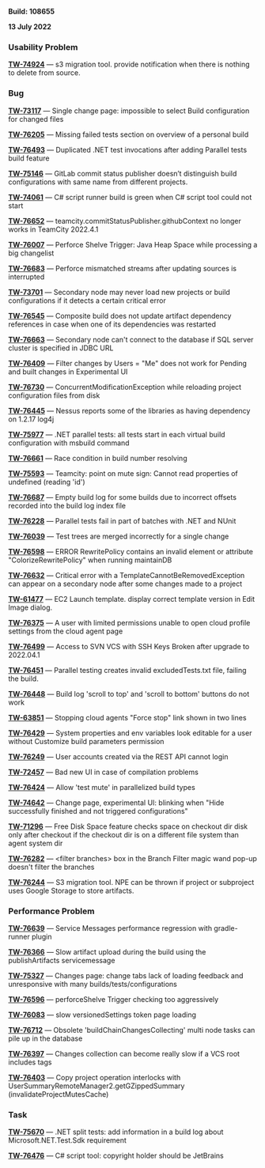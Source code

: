 [//]: # (title: TeamCity 2022.04.2 Release Notes)
[//]: # (auxiliary-id: TeamCity 2022.04.2 Release Notes)

__Build: 108655__

__13 July 2022__

### Usability Problem

**[TW-74924](https://youtrack.jetbrains.com/issue/TW-74924/s3-migration-tool-provide-notification-when-there-is-nothing-to-delete-from-source)** — s3 migration tool. provide notification when there is nothing to delete from source.

### Bug

**[TW-73117](https://youtrack.jetbrains.com/issue/TW-73117/Single-change-page-impossible-to-select-Build-configuration-for-changed-files)** — Single change page: impossible to select Build configuration for changed files

**[TW-76205](https://youtrack.jetbrains.com/issue/TW-76205/Missing-failed-tests-section-on-overview-of-a-personal-build)** — Missing failed tests section on overview of a personal build

**[TW-76493](https://youtrack.jetbrains.com/issue/TW-76493/Duplicated-NET-test-invocations-after-adding-Parallel-tests-build-feature)** — Duplicated .NET test invocations after adding Parallel tests build feature

**[TW-75146](https://youtrack.jetbrains.com/issue/TW-75146/GitLab-commit-status-publisher-doesnt-distinguish-build-configurations-with-same-name-from-different-projects)** — GitLab commit status publisher doesn’t distinguish build configurations with same name from different projects.

**[TW-74061](https://youtrack.jetbrains.com/issue/TW-74061/C-script-runner-build-is-green-when-C-script-tool-could-not-start)** — C# script runner build is green when C# script tool could not start

**[TW-76652](https://youtrack.jetbrains.com/issue/TW-76652/teamcitycommitStatusPublishergithubContext-no-longer-works-in-TeamCity-202241)** — teamcity.commitStatusPublisher.githubContext no longer works in TeamCity 2022.4.1

**[TW-76007](https://youtrack.jetbrains.com/issue/TW-76007/Perforce-Shelve-Trigger-Java-Heap-Space-while-processing-a-big-changelist)** — Perforce Shelve Trigger: Java Heap Space while processing a big changelist

**[TW-76683](https://youtrack.jetbrains.com/issue/TW-76683/Perforce-mismatched-streams-after-updating-sources-is-interrupted)** — Perforce mismatched streams after updating sources is interrupted

**[TW-73701](https://youtrack.jetbrains.com/issue/TW-73701/Secondary-node-may-never-load-new-projects-or-build-configurations-if-it-detects-a-certain-critical-error)** — Secondary node may never load new projects or build configurations if it detects a certain critical error

**[TW-76545](https://youtrack.jetbrains.com/issue/TW-76545/Composite-build-does-not-update-artifact-dependency-references-in-case-when-one-of-its-dependencies-was-restarted)** — Composite build does not update artifact dependency references in case when one of its dependencies was restarted

**[TW-76663](https://youtrack.jetbrains.com/issue/TW-76663/Secondary-node-cant-connect-to-the-database-if-SQL-server-cluster-is-specified-in-JDBC-URL)** — Secondary node can't connect to the database if SQL server cluster is specified in JDBC URL

**[TW-76409](https://youtrack.jetbrains.com/issue/TW-76409/Filter-changes-by-Users-Me-does-not-work-for-Pending-and-built-changes-in-Experimental-UI)** — Filter changes by Users = "Me" does not work for Pending and built changes in Experimental UI

**[TW-76730](https://youtrack.jetbrains.com/issue/TW-76730/ConcurrentModificationException-while-reloading-project-configuration-files-from-disk)** — ConcurrentModificationException while reloading project configuration files from disk

**[TW-76445](https://youtrack.jetbrains.com/issue/TW-76445/Nessus-reports-some-of-the-libraries-as-having-dependency-on-1217-log4j)** — Nessus reports some of the libraries as having dependency on 1.2.17 log4j

**[TW-75977](https://youtrack.jetbrains.com/issue/TW-75977/NET-parallel-tests-all-tests-start-in-each-virtual-build-configuration-with-msbuild-command)** — .NET parallel tests: all tests start in each virtual build configuration with msbuild command

**[TW-76661](https://youtrack.jetbrains.com/issue/TW-76661/Race-condition-in-build-number-resolving)** — Race condition in build number resolving

**[TW-75593](https://youtrack.jetbrains.com/issue/TW-75593/Teamcity-point-on-mute-sign-Cannot-read-properties-of-undefined-reading-id)** — Teamcity: point on mute sign: Cannot read properties of undefined (reading 'id')

**[TW-76687](https://youtrack.jetbrains.com/issue/TW-76687/Empty-build-log-for-some-builds-due-to-incorrect-offsets-recorded-into-the-build-log-index-file)** — Empty build log for some builds due to incorrect offsets recorded into the build log index file

**[TW-76228](https://youtrack.jetbrains.com/issue/TW-76228/Parallel-tests-fail-in-part-of-batches-with-NET-and-NUnit)** — Parallel tests fail in part of batches with .NET and NUnit

**[TW-76039](https://youtrack.jetbrains.com/issue/TW-76039/Test-trees-are-merged-incorrectly-for-a-single-change)** — Test trees are merged incorrectly for a single change

**[TW-76598](https://youtrack.jetbrains.com/issue/TW-76598/ERROR-RewritePolicy-contains-an-invalid-element-or-attribute-ColorizeRewritePolicy-when-running-maintainDB)** — ERROR RewritePolicy contains an invalid element or attribute "ColorizeRewritePolicy" when running maintainDB

**[TW-76632](https://youtrack.jetbrains.com/issue/TW-76632/Critical-error-with-a-TemplateCannotBeRemovedException-can-appear-on-a-secondary-node-after-some-changes-made-to-a-project)** — Critical error with a TemplateCannotBeRemovedException can appear on a secondary node after some changes made to a project

**[TW-61477](https://youtrack.jetbrains.com/issue/TW-61477/EC2-Launch-template-display-correct-template-version-in-Edit-Image-dialog)** — EC2 Launch template. display correct template version in Edit Image dialog.

**[TW-76375](https://youtrack.jetbrains.com/issue/TW-76375/A-user-with-limited-permissions-unable-to-open-cloud-profile-settings-from-the-cloud-agent-page)** — A user with limited permissions unable to open cloud profile settings from the cloud agent page

**[TW-76499](https://youtrack.jetbrains.com/issue/TW-76499/Access-to-SVN-VCS-with-SSH-Keys-Broken-after-upgrade-to-2022041)** — Access to SVN VCS with SSH Keys Broken after upgrade to 2022.04.1

**[TW-76451](https://youtrack.jetbrains.com/issue/TW-76451/Parallel-testing-creates-invalid-excludedTeststxt-file-failing-the-build)** — Parallel testing creates invalid excludedTests.txt file, failing the build.

**[TW-76448](https://youtrack.jetbrains.com/issue/TW-76448/Build-log-scroll-to-top-and-scroll-to-bottom-buttons-do-not-work)** — Build log 'scroll to top' and 'scroll to bottom' buttons do not work

**[TW-63851](https://youtrack.jetbrains.com/issue/TW-63851/Stopping-cloud-agents-Force-stop-link-shown-in-two-lines)** — Stopping cloud agents "Force stop" link shown in two lines

**[TW-76429](https://youtrack.jetbrains.com/issue/TW-76429/System-properties-and-env-variables-look-editable-for-a-user-without-Customize-build-parameters-permission)** — System properties and env variables look editable for a user without Customize build parameters permission

**[TW-76249](https://youtrack.jetbrains.com/issue/TW-76249/User-accounts-created-via-the-REST-API-cannot-login)** — User accounts created via the REST API cannot login

**[TW-72457](https://youtrack.jetbrains.com/issue/TW-72457/Bad-new-UI-in-case-of-compilation-problems)** — Bad new UI in case of compilation problems

**[TW-76424](https://youtrack.jetbrains.com/issue/TW-76424/Allow-test-mute-in-parallelized-build-types)** — Allow 'test mute' in parallelized build types

**[TW-74642](https://youtrack.jetbrains.com/issue/TW-74642/Change-page-experimental-UI-blinking-when-Hide-successfully-finished-and-not-triggered-configurations)** — Change page, experimental UI: blinking when "Hide successfully finished and not triggered configurations"

**[TW-71296](https://youtrack.jetbrains.com/issue/TW-71296/Free-Disk-Space-feature-checks-space-on-checkout-dir-disk-only-after-checkout-if-the-checkout-dir-is-on-a-different-file-system)** — Free Disk Space feature checks space on checkout dir disk only after checkout if the checkout dir is on a different file system than agent system dir

**[TW-76282](https://youtrack.jetbrains.com/issue/TW-76282/filter-branches-box-in-the-Branch-Filter-magic-wand-pop-up-doesnt-filter-the-branches)** — &lt;filter branches> box in the Branch Filter magic wand pop-up doesn't filter the branches

**[TW-76244](https://youtrack.jetbrains.com/issue/TW-76244/S3-migration-tool-NPE-can-be-thrown-if-project-or-subproject-uses-Google-Storage-to-store-artifacts)** — S3 migration tool. NPE can be thrown if project or subproject uses Google Storage to store artifacts.

### Performance Problem

**[TW-76639](https://youtrack.jetbrains.com/issue/TW-76639/Service-Messages-performance-regression-with-gradle-runner-plugin)** — Service Messages performance regression with gradle-runner plugin

**[TW-76366](https://youtrack.jetbrains.com/issue/TW-76366/Slow-artifact-upload-during-the-build-using-the-publishArtifacts-servicemessage)** — Slow artifact upload during the build using the publishArtifacts servicemessage

**[TW-75327](https://youtrack.jetbrains.com/issue/TW-75327/Changes-page-change-tabs-lack-of-loading-feedback-and-unresponsive-with-many-buildstestsconfigurations)** — Changes page: change tabs lack of loading feedback and unresponsive with many builds/tests/configurations

**[TW-76596](https://youtrack.jetbrains.com/issue/TW-76596/perforceShelve-Trigger-checking-too-aggressively)** — perforceShelve Trigger checking too aggressively

**[TW-76083](https://youtrack.jetbrains.com/issue/TW-76083/slow-versionedSettings-token-page-loading)** — slow versionedSettings token page loading

**[TW-76712](https://youtrack.jetbrains.com/issue/TW-76712/Obsolete-buildChainChangesCollecting-multi-node-tasks-can-pile-up-in-the-database)** — Obsolete 'buildChainChangesCollecting' multi node tasks can pile up in the database

**[TW-76397](https://youtrack.jetbrains.com/issue/TW-76397/Changes-collection-can-become-really-slow-if-a-VCS-root-includes-tags)** — Changes collection can become really slow if a VCS root includes tags

**[TW-76403](https://youtrack.jetbrains.com/issue/TW-76403/Copy-project-operation-interlocks-with-UserSummaryRemoteManager2getGZippedSummary-invalidateProjectMutesCache)** — Copy project operation interlocks with UserSummaryRemoteManager2.getGZippedSummary (invalidateProjectMutesCache)

### Task

**[TW-75670](https://youtrack.jetbrains.com/issue/TW-75670/NET-split-tests-add-information-in-a-build-log-about-MicrosoftNETTestSdk-requirement)** — .NET split tests: add information in a build log about Microsoft.NET.Test.Sdk requirement

**[TW-76476](https://youtrack.jetbrains.com/issue/TW-76476/C-script-tool-copyright-holder-should-be-JetBrains)** — C# script tool: copyright holder should be JetBrains











